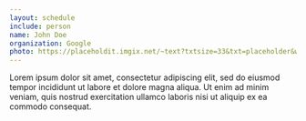```yaml
---
layout: schedule
include: person
name: John Doe
organization: Google
photo: https://placeholdit.imgix.net/~text?txtsize=33&txt=placeholder&w=250&h=250
---
```


Lorem ipsum dolor sit amet, consectetur adipiscing elit, sed do eiusmod tempor
incididunt ut labore et dolore magna aliqua. Ut enim ad minim veniam, quis
nostrud exercitation ullamco laboris nisi ut aliquip ex ea commodo consequat.

